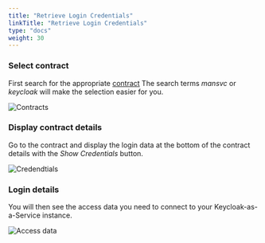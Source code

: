 ```yaml
---
title: "Retrieve Login Credentials"
linkTitle: "Retrieve Login Credentials"
type: "docs"
weight: 30
---
```


### Select contract

First search for the appropriate [contract](https://customerservice.plusserver.com/billing/contracts)
The search terms *mansvc* or *keycloak* will make the selection easier for you.

![Contracts](/images/content/04-msl/en/iam_keycloak/get_credentials/1-contracts.png)

### Display contract details

Go to the contract and display the login data at the bottom of the contract details with the *Show Credentials* button.

![Credendtials](/images/content/04-msl/en/iam_keycloak/get_credentials/2-show-credentials.png)

### Login details

You will then see the access data you need to connect to your Keycloak-as-a-Service instance.

![Access data](/images/content/04-msl/en/iam_keycloak/get_credentials/3-credentials-view.png)